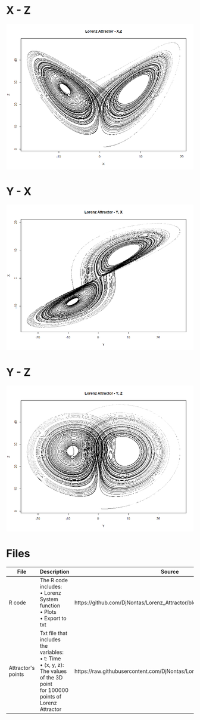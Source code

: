 # X - Z

![alt text](https://github.com/DjNontas/Lorenz_Attractor/blob/main/Images/X-Z.png)
<br>

# Y - X

![alt text](https://github.com/DjNontas/Lorenz_Attractor/blob/main/Images/Y-X.png)
<br>

# Y - Z

![alt text](https://github.com/DjNontas/Lorenz_Attractor/blob/main/Images/Y-Z.png)
<br>

# Files

<table>
  <thead>
    <tr>
      <th>File</th>
      <th>Description</th>
      <th>Source</th>
    </tr>
  </thead>
  <tbody>
    <tr>
      <td>R code</td>
      <td>The R code includes:<br>
        &#8226 Lorenz System function<br>
        &#8226 Plots<br>
        &#8226 Export to txt</td>
      <td>https://github.com/DjNontas/Lorenz_Attractor/blob/main/Lorenz.R</td>
    </tr>
    <tr>
      <td>Attractor's points</td>
      <td>Txt file that includes the variables: <br>
        &#8226 t: Time <br>
        &#8226 (x, y, z): The values of the 3D point<br>
        for 100000 points of Lorenz Attractor</td>
      <td>https://raw.githubusercontent.com/DjNontas/Lorenz_Attractor/main/lorenz.txt</td>
    </tr>
  </tbody>
</table>    
